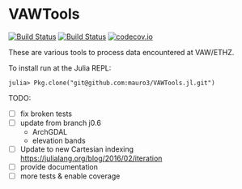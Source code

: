# VAWTools

[![Build Status](https://travis-ci.com/mauro3/VAWTools.jl.svg?branch=master)](https://travis-ci.com/mauro3/VAWTools.jl)
[![Build Status](https://ci.appveyor.com/api/projects/status/github/mauro3/VAWTools.jl?branch=master&svg=true)](https://ci.appveyor.com/project/mauro3/vawtools-jl/branch/master)
[![codecov.io](http://codecov.io/github/mauro3/VAWTools.jl/coverage.svg?branch=master)](http://codecov.io/github/mauro3/VAWTools.jl?branch=master)


These are various tools to process data encountered at VAW/ETHZ.

To install run at the Julia REPL:
```
julia> Pkg.clone("git@github.com:mauro3/VAWTools.jl.git")
```

TODO:
- [ ] fix broken tests
- [ ] update from branch j0.6
  - ArchGDAL
  - elevation bands
- [ ] Update to new Cartesian indexing https://julialang.org/blog/2016/02/iteration
- [ ] provide documentation
- [ ] more tests & enable coverage
